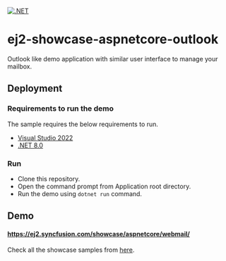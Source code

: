 [![.NET](https://github.com/SubathraKaliamoorthy/ej2-showcase-aspnetcore-outlook/actions/workflows/dotnet.yml/badge.svg)](https://github.com/SubathraKaliamoorthy/ej2-showcase-aspnetcore-outlook/actions/workflows/dotnet.yml)

# ej2-showcase-aspnetcore-outlook
Outlook like demo application with similar user interface to manage your mailbox.

## Deployment

### Requirements to run the demo

The sample requires the below requirements to run.

* [Visual Studio 2022](https://visualstudio.microsoft.com/vs/)
* [.NET 8.0](https://dotnet.microsoft.com/en-us/download/dotnet/8.0)

### Run

* Clone this repository.
* Open the command prompt from Application root directory.
* Run the demo using `dotnet run` command.

## Demo

#### <a href="https://ej2.syncfusion.com/showcase/aspnetcore/webmail/" target="_blank">https://ej2.syncfusion.com/showcase/aspnetcore/webmail/</a>

Check all the showcase samples from <a href="https://ej2.syncfusion.com/home/aspnetcore.html" target="_blank">here</a>.
